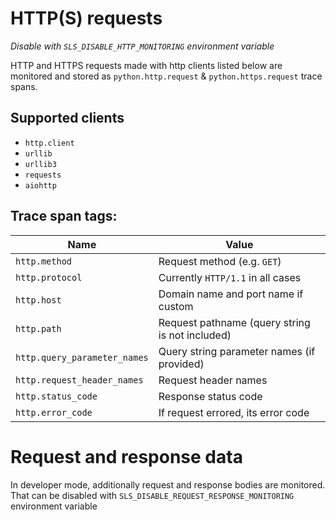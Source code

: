 # HTTP(S) requests

_Disable with `SLS_DISABLE_HTTP_MONITORING` environment variable_

HTTP and HTTPS requests made with http clients listed below are monitored and stored as `python.http.request` & `python.https.request` trace spans.

## Supported clients
* `http.client`
* `urllib`
* `urllib3`
* `requests`
* `aiohttp`


## Trace span tags:

| Name                         | Value                                           |
| ---------------------------- | ----------------------------------------------- |
| `http.method`                | Request method (e.g. `GET`)                     |
| `http.protocol`              | Currently `HTTP/1.1` in all cases               |
| `http.host`                  | Domain name and port name if custom             |
| `http.path`                  | Request pathname (query string is not included) |
| `http.query_parameter_names` | Query string parameter names (if provided)      |
| `http.request_header_names`  | Request header names                            |
| `http.status_code`           | Response status code                            |
| `http.error_code`            | If request errored, its error code              |

# Request and response data

In developer mode, additionally request and response bodies are monitored. That can be disabled with `SLS_DISABLE_REQUEST_RESPONSE_MONITORING` environment variable
